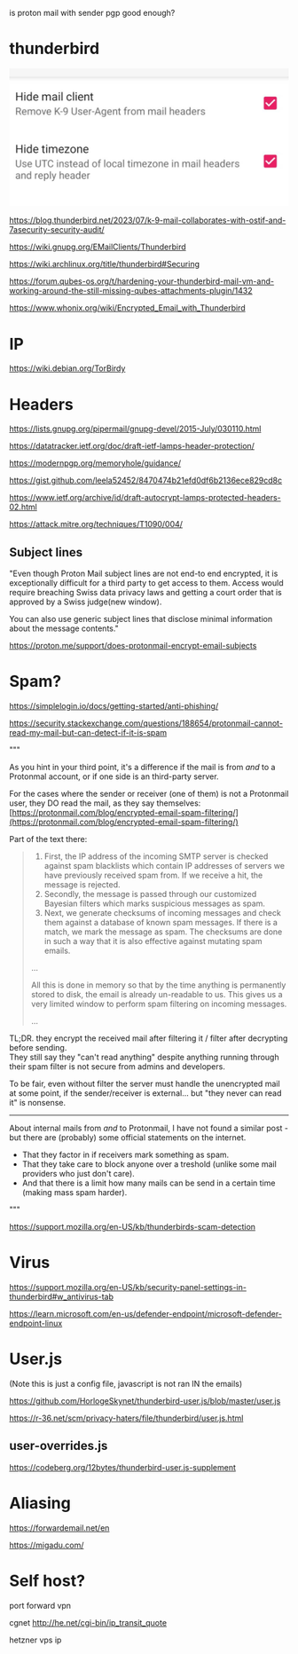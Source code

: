 is proton mail with sender pgp good enough?

# thunderbird

![k9 privacy settings](/images/k9.jpg)

https://blog.thunderbird.net/2023/07/k-9-mail-collaborates-with-ostif-and-7asecurity-security-audit/

https://wiki.gnupg.org/EMailClients/Thunderbird

https://wiki.archlinux.org/title/thunderbird#Securing

https://forum.qubes-os.org/t/hardening-your-thunderbird-mail-vm-and-working-around-the-still-missing-qubes-attachments-plugin/1432

https://www.whonix.org/wiki/Encrypted_Email_with_Thunderbird

# IP

https://wiki.debian.org/TorBirdy

# Headers

https://lists.gnupg.org/pipermail/gnupg-devel/2015-July/030110.html

https://datatracker.ietf.org/doc/draft-ietf-lamps-header-protection/

https://modernpgp.org/memoryhole/guidance/

https://gist.github.com/leela52452/8470474b21efd0df6b2136ece829cd8c

https://www.ietf.org/archive/id/draft-autocrypt-lamps-protected-headers-02.html

https://attack.mitre.org/techniques/T1090/004/

## Subject lines

"Even though Proton Mail subject lines are not end-to end encrypted, it is exceptionally difficult for a third party to get access to them. Access would require breaching Swiss data privacy laws and getting a court order that is approved by a Swiss judge(new window).

You can also use generic subject lines that disclose minimal information about the message contents."

https://proton.me/support/does-protonmail-encrypt-email-subjects

# Spam?

https://simplelogin.io/docs/getting-started/anti-phishing/

https://security.stackexchange.com/questions/188654/protonmail-cannot-read-my-mail-but-can-detect-if-it-is-spam

"""

As you hint in your third point, it's a difference if the mail is from _and_ to a Protonmal account, or if one side is an third-party server.

For the cases where the sender or receiver (one of them) is not a Protonmail user, they DO read the mail, as they say themselves: [https://protonmail.com/blog/encrypted-email-spam-filtering/](https://protonmail.com/blog/encrypted-email-spam-filtering/)

Part of the text there:
> 
> 1. First, the IP address of the incoming SMTP server is checked against spam blacklists which contain IP addresses of servers we have previously received spam from. If we receive a hit, the message is rejected.
> 2. Secondly, the message is passed through our customized Bayesian filters which marks suspicious messages as spam.
> 3. Next, we generate checksums of incoming messages and check them against a database of known spam messages. If there is a match, we mark the message as spam. The checksums are done in such a way that it is also effective against mutating spam emails.
> 
> ...
> 
> All this is done in memory so that by the time anything is permanently stored to disk, the email is already un-readable to us. This gives us a very limited window to perform spam filtering on incoming messages.
> 
> ...

TL;DR. they encrypt the received mail after filtering it / filter after decrypting before sending.  
They still say they "can't read anything" despite anything running through their spam filter is not secure from admins and developers.

To be fair, even without filter the server must handle the unencrypted mail at some point, if the sender/receiver is external... but "they never can read it" is nonsense.

---

About internal mails from _and_ to Protonmail, I have not found a similar post - but there are (probably) some official statements on the internet.

* That they factor in if receivers mark something as spam.
* That they take care to block anyone over a treshold (unlike some mail providers who just don't care).
* And that there is a limit how many mails can be send in a certain time (making mass spam harder).

"""

https://support.mozilla.org/en-US/kb/thunderbirds-scam-detection

# Virus

https://support.mozilla.org/en-US/kb/security-panel-settings-in-thunderbird#w_antivirus-tab

https://learn.microsoft.com/en-us/defender-endpoint/microsoft-defender-endpoint-linux

# User.js

(Note this is just a config file, javascript is not ran IN the emails)

https://github.com/HorlogeSkynet/thunderbird-user.js/blob/master/user.js

https://r-36.net/scm/privacy-haters/file/thunderbird/user.js.html

## user-overrides.js

https://codeberg.org/12bytes/thunderbird-user.js-supplement

# Aliasing

https://forwardemail.net/en

https://migadu.com/

# Self host?

port forward vpn

cgnet http://he.net/cgi-bin/ip_transit_quote

hetzner vps ip

